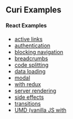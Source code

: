 ## Curi Examples

#### React Examples
* [active links](./active-links)
* [authentication](./authentication)
* [blocking navigation](./blocking-navigation)
* [breadcrumbs](./breadcrumbs)
* [code splitting](./code-splitting)
* [data loading](./data-loading)
* [modal](./modal)
* [with redux](./redux)
* [server rendering](./server-rendering)
* [side effects](./side-effect)
* [transitions](./transitions)
* [UMD (vanilla JS with <script> tags)](./umd-example)
* [updating routes](./updating-routes)

#### Vue Examples
* [basic](./basic-vue)
* [blocking navigation](./blocking-navigation-vue)
* [breadcrumbs](./breadcrumbs-vue)

#### Svelte Examples
* [basic](./basic-svelte)

For any example that you want to run locally, you need to install its dependencies and build the bundle.

```sh
cd <example-folder>
npm install
```

While most of these examples are client side only, they still use browser history objects, which require a server to handle dynamic requests. This directory contains a `server.js` file that you can run to serve the examples.

```sh
# make sure to any dependencies are installed
npm install

# build an example
node build.js <example-folder> <example-type>
# e.g.
node build.js react/modal react

# serve the example
node server.js <example-folder>
# e.g.
node server.js react/modal
```
